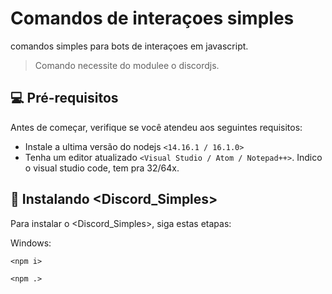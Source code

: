 # Comandos de interaçoes simples
comandos simples para bots de interaçoes em javascript.



> Comando necessite do modulee o discordjs.


## 💻 Pré-requisitos

Antes de começar, verifique se você atendeu aos seguintes requisitos:
<!---Estes são apenas requisitos de exemplo. Adicionar, duplicar ou remover conforme necessário--->
* Instale a ultima versão do nodejs `<14.16.1 / 16.1.0>`
* Tenha um editor atualizado `<Visual Studio / Atom / Notepad++>`. Indico o visual studio code, tem pra 32/64x.

## 🚀 Instalando <Discord_Simples>

Para instalar o <Discord_Simples>, siga estas etapas:

Windows:
```
<npm i>

<npm .>
```
